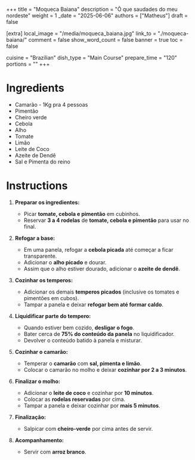 +++
title = "Moqueca Baiana"
description = "Ô que saudades do meu nordeste"
weight = 1
_date = "2025-06-06"
authors = ["Matheus"]
draft = false

[extra]
local_image = "/media/moqueca_baiana.jpg"
link_to = "./moqueca-baiana/"
comment = false
show_word_count = false
banner = true
toc = false

cuisine = "Brazilian"
dish_type = "Main Course"
prepare_time = "120"
portions = ""
+++

# Ingredients
- Camarão - 1Kg pra 4 pessoas
- Pimentão
- Cheiro verde
- Cebola
- Alho
- Tomate
- Limão
- Leite de Coco
- Azeite de Dendê
- Sal e Pimenta do reino

# Instructions

1. **Preparar os ingredientes:**
   - Picar **tomate, cebola e pimentão** em cubinhos.
   - Reservar **3 a 4 rodelas** de **tomate, cebola e pimentão** para usar no final.

2. **Refogar a base:**
   - Em uma panela, refogar a **cebola picada** até começar a ficar transparente.
   - Adicionar o **alho picado** e dourar.
   - Assim que o alho estiver dourado, adicionar o **azeite de dendê**.

3. **Cozinhar os temperos:**
   - Adicionar os demais **temperos picados** (inclusive os tomates e pimentões em cubos).
   - Tampar a panela e deixar **refogar bem até formar caldo**.

4. **Liquidificar parte do tempero:**
   - Quando estiver bem cozido, **desligar o fogo**.
   - Bater cerca de **75% do conteúdo da panela** no liquidificador.
   - Devolver o conteúdo batido à panela e misturar.

5. **Cozinhar o camarão:**
   - Temperar o **camarão** com **sal, pimenta e limão**.
   - Colocar o camarão no molho e deixar **cozinhar por 2 a 3 minutos**.

6. **Finalizar o molho:**
   - Adicionar o **leite de coco** e cozinhar por **10 minutos**.
   - Colocar as **rodelas reservadas** por cima.
   - Tampar a panela e deixar cozinhar por **mais 5 minutos**.

7. **Finalização:**
   - Salpicar com **cheiro-verde** por cima antes de servir.

8. **Acompanhamento:**
   - Servir com **arroz branco**.
